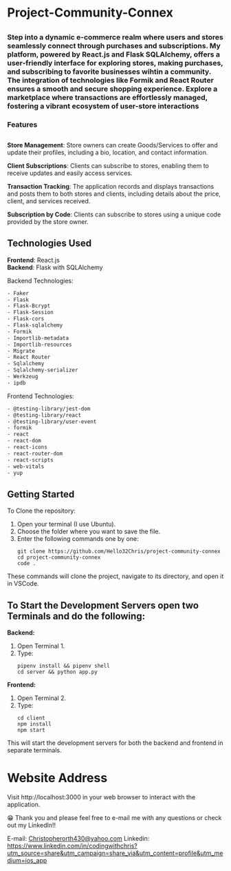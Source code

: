 # Project-Community-Connex
##

### Step into a dynamic e-commerce realm where users and stores seamlessly connect through purchases and subscriptions. My platform, powered by React.js and Flask SQLAlchemy, offers a user-friendly interface for exploring stores, making purchases, and subscribing to favorite businesses wihtin a community. The integration of technologies like Formik and React Router ensures a smooth and secure shopping experience. Explore a marketplace where transactions are effortlessly managed, fostering a vibrant ecosystem of user-store interactions

### Features
##
**Store Management**: Store owners can create Goods/Services to offer and update their profiles, including a bio, location, and contact information.

**Client Subscriptions**: Clients can subscribe to stores, enabling them to receive updates and easily access services.

**Transaction Tracking**: The application records and displays transactions and posts them to both stores and clients, including details about the price, client, and services received.

**Subscription by Code**: Clients can subscribe to stores using a unique code provided by the store owner.

## Technologies Used
**Frontend**: React.js  
**Backend**: Flask with SQLAlchemy

Backend Technologies: 
```bash
- Faker
- Flask
- Flask-Bcrypt
- Flask-Session
- Flask-cors
- Flask-sqlalchemy
- Formik
- Importlib-metadata
- Importlib-resources
- Migrate
- React Router
- Sqlalchemy
- Sqlalchemy-serializer
- Werkzeug
- ipdb
```
Frontend Technologies:
```bash
- @testing-library/jest-dom
- @testing-library/react
- @testing-library/user-event
- formik
- react
- react-dom
- react-icons
- react-router-dom
- react-scripts
- web-vitals
- yup
```
## Getting Started

To Clone the repository:

1. Open your terminal (I use Ubuntu).
2. Choose the folder where you want to save the file.
3. Enter the following commands one by one:
   ```
   git clone https://github.com/Hello32Chris/project-community-connex
   cd project-community-connex
   code .
   ```
These commands will clone the project, navigate to its directory, and open it in VSCode.


## To Start the Development Servers open two Terminals and do the following:

**Backend:**
1. Open Terminal 1.
2. Type:
   ```
   pipenv install && pipenv shell
   cd server && python app.py
   ```

**Frontend:**
1. Open Terminal 2.
2. Type:
   ```
   cd client
   npm install
   npm start
   ```
This will start the development servers for both the backend and frontend in separate terminals.


# Website Address

Visit http://localhost:3000 in your web browser to interact with the application.

😁 Thank you and please feel free to e-mail me with any questions or check out my LinkedIn!!

E-mail: Christopherorth430@yahoo.com
Linkedin: https://www.linkedin.com/in/codingwithchris?utm_source=share&utm_campaign=share_via&utm_content=profile&utm_medium=ios_app
